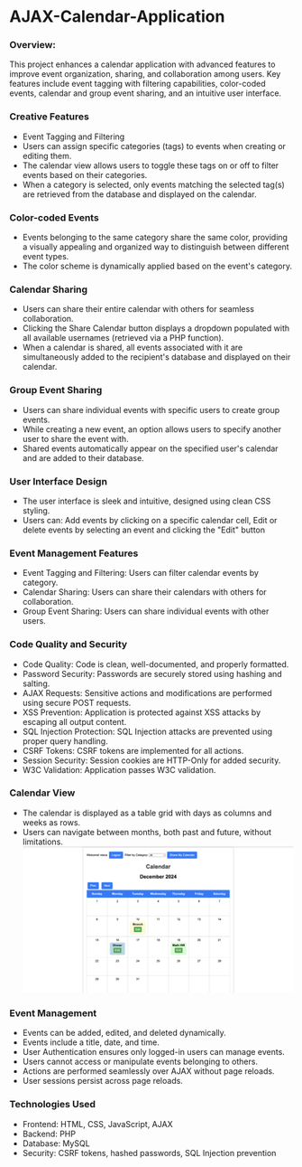 # AJAX-Calendar-Application

### Overview: 
This project enhances a calendar application with advanced features to improve event organization, sharing, and collaboration among users. Key features include event tagging with filtering capabilities, color-coded events, calendar and group event sharing, and an intuitive user interface.

### Creative Features
- Event Tagging and Filtering
- Users can assign specific categories (tags) to events when creating or editing them.
- The calendar view allows users to toggle these tags on or off to filter events based on their categories.
- When a category is selected, only events matching the selected tag(s) are retrieved from the database and displayed on the calendar.

### Color-coded Events
- Events belonging to the same category share the same color, providing a visually appealing and organized way to distinguish between different event types.
- The color scheme is dynamically applied based on the event's category.

### Calendar Sharing
- Users can share their entire calendar with others for seamless collaboration.
- Clicking the Share Calendar button displays a dropdown populated with all available usernames (retrieved via a PHP function).
- When a calendar is shared, all events associated with it are simultaneously added to the recipient's database and displayed on their calendar.

### Group Event Sharing
- Users can share individual events with specific users to create group events.
- While creating a new event, an option allows users to specify another user to share the event with.
- Shared events automatically appear on the specified user's calendar and are added to their database.

### User Interface Design
- The user interface is sleek and intuitive, designed using clean CSS styling.
- Users can: Add events by clicking on a specific calendar cell, Edit or delete events by selecting an event and clicking the "Edit" button

### Event Management Features
- Event Tagging and Filtering: Users can filter calendar events by category.
- Calendar Sharing: Users can share their calendars with others for collaboration.
- Group Event Sharing: Users can share individual events with other users.

### Code Quality and Security
- Code Quality: Code is clean, well-documented, and properly formatted.
- Password Security: Passwords are securely stored using hashing and salting.
- AJAX Requests: Sensitive actions and modifications are performed using secure POST requests.
- XSS Prevention: Application is protected against XSS attacks by escaping all output content.
- SQL Injection Protection: SQL Injection attacks are prevented using proper query handling.
- CSRF Tokens: CSRF tokens are implemented for all actions.
- Session Security: Session cookies are HTTP-Only for added security.
- W3C Validation: Application passes W3C validation.

### Calendar View
- The calendar is displayed as a table grid with days as columns and weeks as rows.
- Users can navigate between months, both past and future, without limitations.
![Calendar Application Screenshot](calendar.png)

### Event Management
- Events can be added, edited, and deleted dynamically.
- Events include a title, date, and time.
- User Authentication ensures only logged-in users can manage events.
- Users cannot access or manipulate events belonging to others.
- Actions are performed seamlessly over AJAX without page reloads.
- User sessions persist across page reloads.

### Technologies Used
- Frontend: HTML, CSS, JavaScript, AJAX
- Backend: PHP
- Database: MySQL
- Security: CSRF tokens, hashed passwords, SQL Injection prevention
